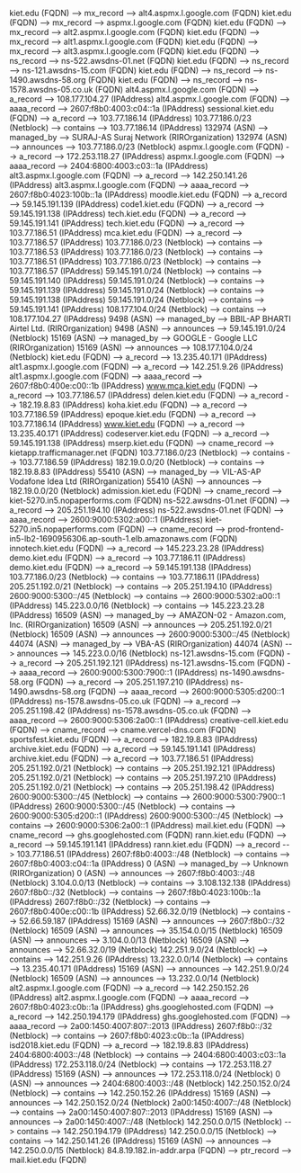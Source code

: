 kiet.edu (FQDN) --> mx_record --> alt4.aspmx.l.google.com (FQDN)
kiet.edu (FQDN) --> mx_record --> aspmx.l.google.com (FQDN)
kiet.edu (FQDN) --> mx_record --> alt2.aspmx.l.google.com (FQDN)
kiet.edu (FQDN) --> mx_record --> alt1.aspmx.l.google.com (FQDN)
kiet.edu (FQDN) --> mx_record --> alt3.aspmx.l.google.com (FQDN)
kiet.edu (FQDN) --> ns_record --> ns-522.awsdns-01.net (FQDN)
kiet.edu (FQDN) --> ns_record --> ns-121.awsdns-15.com (FQDN)
kiet.edu (FQDN) --> ns_record --> ns-1490.awsdns-58.org (FQDN)
kiet.edu (FQDN) --> ns_record --> ns-1578.awsdns-05.co.uk (FQDN)
alt4.aspmx.l.google.com (FQDN) --> a_record --> 108.177.104.27 (IPAddress)
alt4.aspmx.l.google.com (FQDN) --> aaaa_record --> 2607:f8b0:4003:c04::1a (IPAddress)
sessional.kiet.edu (FQDN) --> a_record --> 103.77.186.14 (IPAddress)
103.77.186.0/23 (Netblock) --> contains --> 103.77.186.14 (IPAddress)
132974 (ASN) --> managed_by --> SURAJ-AS Suraj Network (RIROrganization)
132974 (ASN) --> announces --> 103.77.186.0/23 (Netblock)
aspmx.l.google.com (FQDN) --> a_record --> 172.253.118.27 (IPAddress)
aspmx.l.google.com (FQDN) --> aaaa_record --> 2404:6800:4003:c03::1a (IPAddress)
alt3.aspmx.l.google.com (FQDN) --> a_record --> 142.250.141.26 (IPAddress)
alt3.aspmx.l.google.com (FQDN) --> aaaa_record --> 2607:f8b0:4023:100b::1a (IPAddress)
moodle.kiet.edu (FQDN) --> a_record --> 59.145.191.139 (IPAddress)
code1.kiet.edu (FQDN) --> a_record --> 59.145.191.138 (IPAddress)
tech.kiet.edu (FQDN) --> a_record --> 59.145.191.141 (IPAddress)
tech.kiet.edu (FQDN) --> a_record --> 103.77.186.51 (IPAddress)
mca.kiet.edu (FQDN) --> a_record --> 103.77.186.57 (IPAddress)
103.77.186.0/23 (Netblock) --> contains --> 103.77.186.53 (IPAddress)
103.77.186.0/23 (Netblock) --> contains --> 103.77.186.51 (IPAddress)
103.77.186.0/23 (Netblock) --> contains --> 103.77.186.57 (IPAddress)
59.145.191.0/24 (Netblock) --> contains --> 59.145.191.140 (IPAddress)
59.145.191.0/24 (Netblock) --> contains --> 59.145.191.139 (IPAddress)
59.145.191.0/24 (Netblock) --> contains --> 59.145.191.138 (IPAddress)
59.145.191.0/24 (Netblock) --> contains --> 59.145.191.141 (IPAddress)
108.177.104.0/24 (Netblock) --> contains --> 108.177.104.27 (IPAddress)
9498 (ASN) --> managed_by --> BBIL-AP BHARTI Airtel Ltd. (RIROrganization)
9498 (ASN) --> announces --> 59.145.191.0/24 (Netblock)
15169 (ASN) --> managed_by --> GOOGLE - Google LLC (RIROrganization)
15169 (ASN) --> announces --> 108.177.104.0/24 (Netblock)
kiet.edu (FQDN) --> a_record --> 13.235.40.171 (IPAddress)
alt1.aspmx.l.google.com (FQDN) --> a_record --> 142.251.9.26 (IPAddress)
alt1.aspmx.l.google.com (FQDN) --> aaaa_record --> 2607:f8b0:400e:c00::1b (IPAddress)
www.mca.kiet.edu (FQDN) --> a_record --> 103.77.186.57 (IPAddress)
delen.kiet.edu (FQDN) --> a_record --> 182.19.8.83 (IPAddress)
koha.kiet.edu (FQDN) --> a_record --> 103.77.186.59 (IPAddress)
epoque.kiet.edu (FQDN) --> a_record --> 103.77.186.14 (IPAddress)
www.kiet.edu (FQDN) --> a_record --> 13.235.40.171 (IPAddress)
codeserver.kiet.edu (FQDN) --> a_record --> 59.145.191.138 (IPAddress)
mserp.kiet.edu (FQDN) --> cname_record --> kietapp.trafficmanager.net (FQDN)
103.77.186.0/23 (Netblock) --> contains --> 103.77.186.59 (IPAddress)
182.19.0.0/20 (Netblock) --> contains --> 182.19.8.83 (IPAddress)
55410 (ASN) --> managed_by --> VIL-AS-AP Vodafone Idea Ltd (RIROrganization)
55410 (ASN) --> announces --> 182.19.0.0/20 (Netblock)
admission.kiet.edu (FQDN) --> cname_record --> kiet-5270.in5.nopaperforms.com (FQDN)
ns-522.awsdns-01.net (FQDN) --> a_record --> 205.251.194.10 (IPAddress)
ns-522.awsdns-01.net (FQDN) --> aaaa_record --> 2600:9000:5302:a00::1 (IPAddress)
kiet-5270.in5.nopaperforms.com (FQDN) --> cname_record --> prod-frontend-in5-lb2-1690956306.ap-south-1.elb.amazonaws.com (FQDN)
innotech.kiet.edu (FQDN) --> a_record --> 145.223.23.28 (IPAddress)
demo.kiet.edu (FQDN) --> a_record --> 103.77.186.11 (IPAddress)
demo.kiet.edu (FQDN) --> a_record --> 59.145.191.138 (IPAddress)
103.77.186.0/23 (Netblock) --> contains --> 103.77.186.11 (IPAddress)
205.251.192.0/21 (Netblock) --> contains --> 205.251.194.10 (IPAddress)
2600:9000:5300::/45 (Netblock) --> contains --> 2600:9000:5302:a00::1 (IPAddress)
145.223.0.0/16 (Netblock) --> contains --> 145.223.23.28 (IPAddress)
16509 (ASN) --> managed_by --> AMAZON-02 - Amazon.com, Inc. (RIROrganization)
16509 (ASN) --> announces --> 205.251.192.0/21 (Netblock)
16509 (ASN) --> announces --> 2600:9000:5300::/45 (Netblock)
44074 (ASN) --> managed_by --> VBA-AS (RIROrganization)
44074 (ASN) --> announces --> 145.223.0.0/16 (Netblock)
ns-121.awsdns-15.com (FQDN) --> a_record --> 205.251.192.121 (IPAddress)
ns-121.awsdns-15.com (FQDN) --> aaaa_record --> 2600:9000:5300:7900::1 (IPAddress)
ns-1490.awsdns-58.org (FQDN) --> a_record --> 205.251.197.210 (IPAddress)
ns-1490.awsdns-58.org (FQDN) --> aaaa_record --> 2600:9000:5305:d200::1 (IPAddress)
ns-1578.awsdns-05.co.uk (FQDN) --> a_record --> 205.251.198.42 (IPAddress)
ns-1578.awsdns-05.co.uk (FQDN) --> aaaa_record --> 2600:9000:5306:2a00::1 (IPAddress)
creative-cell.kiet.edu (FQDN) --> cname_record --> cname.vercel-dns.com (FQDN)
sportsfest.kiet.edu (FQDN) --> a_record --> 182.19.8.83 (IPAddress)
archive.kiet.edu (FQDN) --> a_record --> 59.145.191.141 (IPAddress)
archive.kiet.edu (FQDN) --> a_record --> 103.77.186.51 (IPAddress)
205.251.192.0/21 (Netblock) --> contains --> 205.251.192.121 (IPAddress)
205.251.192.0/21 (Netblock) --> contains --> 205.251.197.210 (IPAddress)
205.251.192.0/21 (Netblock) --> contains --> 205.251.198.42 (IPAddress)
2600:9000:5300::/45 (Netblock) --> contains --> 2600:9000:5300:7900::1 (IPAddress)
2600:9000:5300::/45 (Netblock) --> contains --> 2600:9000:5305:d200::1 (IPAddress)
2600:9000:5300::/45 (Netblock) --> contains --> 2600:9000:5306:2a00::1 (IPAddress)
mail.kiet.edu (FQDN) --> cname_record --> ghs.googlehosted.com (FQDN)
rann.kiet.edu (FQDN) --> a_record --> 59.145.191.141 (IPAddress)
rann.kiet.edu (FQDN) --> a_record --> 103.77.186.51 (IPAddress)
2607:f8b0:4003::/48 (Netblock) --> contains --> 2607:f8b0:4003:c04::1a (IPAddress)
0 (ASN) --> managed_by --> Unknown (RIROrganization)
0 (ASN) --> announces --> 2607:f8b0:4003::/48 (Netblock)
3.104.0.0/13 (Netblock) --> contains --> 3.108.132.138 (IPAddress)
2607:f8b0::/32 (Netblock) --> contains --> 2607:f8b0:4023:100b::1a (IPAddress)
2607:f8b0::/32 (Netblock) --> contains --> 2607:f8b0:400e:c00::1b (IPAddress)
52.66.32.0/19 (Netblock) --> contains --> 52.66.59.187 (IPAddress)
15169 (ASN) --> announces --> 2607:f8b0::/32 (Netblock)
16509 (ASN) --> announces --> 35.154.0.0/15 (Netblock)
16509 (ASN) --> announces --> 3.104.0.0/13 (Netblock)
16509 (ASN) --> announces --> 52.66.32.0/19 (Netblock)
142.251.9.0/24 (Netblock) --> contains --> 142.251.9.26 (IPAddress)
13.232.0.0/14 (Netblock) --> contains --> 13.235.40.171 (IPAddress)
15169 (ASN) --> announces --> 142.251.9.0/24 (Netblock)
16509 (ASN) --> announces --> 13.232.0.0/14 (Netblock)
alt2.aspmx.l.google.com (FQDN) --> a_record --> 142.250.152.26 (IPAddress)
alt2.aspmx.l.google.com (FQDN) --> aaaa_record --> 2607:f8b0:4023:c0b::1a (IPAddress)
ghs.googlehosted.com (FQDN) --> a_record --> 142.250.194.179 (IPAddress)
ghs.googlehosted.com (FQDN) --> aaaa_record --> 2a00:1450:4007:807::2013 (IPAddress)
2607:f8b0::/32 (Netblock) --> contains --> 2607:f8b0:4023:c0b::1a (IPAddress)
isd2018.kiet.edu (FQDN) --> a_record --> 182.19.8.83 (IPAddress)
2404:6800:4003::/48 (Netblock) --> contains --> 2404:6800:4003:c03::1a (IPAddress)
172.253.118.0/24 (Netblock) --> contains --> 172.253.118.27 (IPAddress)
15169 (ASN) --> announces --> 172.253.118.0/24 (Netblock)
0 (ASN) --> announces --> 2404:6800:4003::/48 (Netblock)
142.250.152.0/24 (Netblock) --> contains --> 142.250.152.26 (IPAddress)
15169 (ASN) --> announces --> 142.250.152.0/24 (Netblock)
2a00:1450:4007::/48 (Netblock) --> contains --> 2a00:1450:4007:807::2013 (IPAddress)
15169 (ASN) --> announces --> 2a00:1450:4007::/48 (Netblock)
142.250.0.0/15 (Netblock) --> contains --> 142.250.194.179 (IPAddress)
142.250.0.0/15 (Netblock) --> contains --> 142.250.141.26 (IPAddress)
15169 (ASN) --> announces --> 142.250.0.0/15 (Netblock)
84.8.19.182.in-addr.arpa (FQDN) --> ptr_record --> mail.kiet.edu (FQDN)


